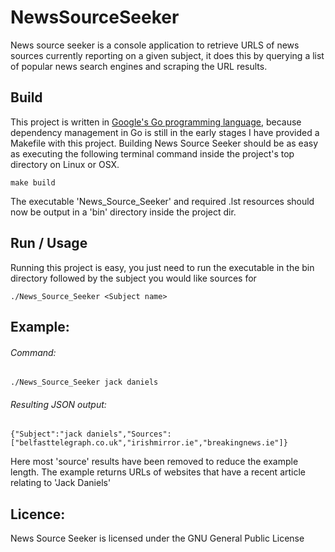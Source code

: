 # NewsSourceSeeker

News source seeker is a console application to retrieve URLS of news sources currently reporting on a given subject, it does this by querying a list of popular news search engines and scraping the URL results.

## Build

This project is written in [Google's Go programming language](https://golang.org/), because dependency management in Go is still in the early stages I have provided a Makefile with this project.
Building News Source Seeker should be as easy as executing the following terminal command inside the project's top directory on Linux or OSX.

`make build`

The executable 'News_Source_Seeker' and required .lst resources should now be output in a 'bin' directory inside the project dir.

## Run / Usage

Running this project is easy, you just need to run the executable in the bin directory followed by the subject you would like sources for

`./News_Source_Seeker <Subject name>`

## Example:

###### Command: 

`./News_Source_Seeker jack daniels`

###### Resulting JSON output:

`{"Subject":"jack daniels","Sources":["belfasttelegraph.co.uk","irishmirror.ie","breakingnews.ie"]}`

Here most 'source' results have been removed to reduce the example length. The example returns URLs of websites that have a recent article relating to 'Jack Daniels'

## Licence:
News Source Seeker is licensed under the GNU General Public License
